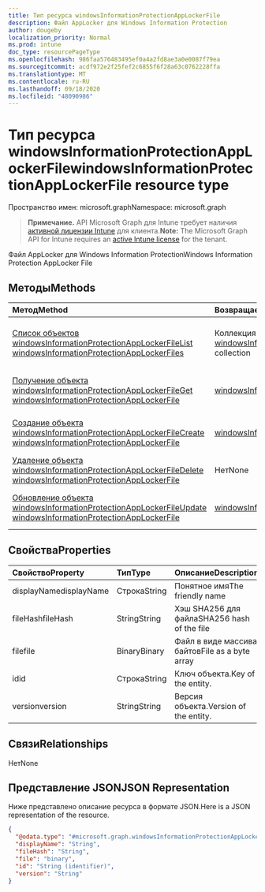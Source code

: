 ```yaml
---
title: Тип ресурса windowsInformationProtectionAppLockerFile
description: Файл AppLocker для Windows Information Protection
author: dougeby
localization_priority: Normal
ms.prod: intune
doc_type: resourcePageType
ms.openlocfilehash: 986faa576483495ef0a4a2fd8ae3a0e0087f79ea
ms.sourcegitcommit: acdf972e2f25fef2c6855f6f28a63c0762228ffa
ms.translationtype: MT
ms.contentlocale: ru-RU
ms.lasthandoff: 09/18/2020
ms.locfileid: "48090986"
---
```

# <a name="windowsinformationprotectionapplockerfile-resource-type"></a><span data-ttu-id="bf14f-103">Тип ресурса windowsInformationProtectionAppLockerFile</span><span class="sxs-lookup"><span data-stu-id="bf14f-103">windowsInformationProtectionAppLockerFile resource type</span></span>

<span data-ttu-id="bf14f-104">Пространство имен: microsoft.graph</span><span class="sxs-lookup"><span data-stu-id="bf14f-104">Namespace: microsoft.graph</span></span>

> <span data-ttu-id="bf14f-105">**Примечание.** API Microsoft Graph для Intune требует наличия [активной лицензии Intune](https://go.microsoft.com/fwlink/?linkid=839381) для клиента.</span><span class="sxs-lookup"><span data-stu-id="bf14f-105">**Note:** The Microsoft Graph API for Intune requires an [active Intune license](https://go.microsoft.com/fwlink/?linkid=839381) for the tenant.</span></span>

<span data-ttu-id="bf14f-106">Файл AppLocker для Windows Information Protection</span><span class="sxs-lookup"><span data-stu-id="bf14f-106">Windows Information Protection AppLocker File</span></span>

## <a name="methods"></a><span data-ttu-id="bf14f-107">Методы</span><span class="sxs-lookup"><span data-stu-id="bf14f-107">Methods</span></span>
|<span data-ttu-id="bf14f-108">Метод</span><span class="sxs-lookup"><span data-stu-id="bf14f-108">Method</span></span>|<span data-ttu-id="bf14f-109">Возвращаемый тип</span><span class="sxs-lookup"><span data-stu-id="bf14f-109">Return Type</span></span>|<span data-ttu-id="bf14f-110">Описание</span><span class="sxs-lookup"><span data-stu-id="bf14f-110">Description</span></span>|
|:---|:---|:---|
|[<span data-ttu-id="bf14f-111">Список объектов windowsInformationProtectionAppLockerFile</span><span class="sxs-lookup"><span data-stu-id="bf14f-111">List windowsInformationProtectionAppLockerFiles</span></span>](../api/intune-mam-windowsinformationprotectionapplockerfile-list.md)|<span data-ttu-id="bf14f-112">Коллекция [windowsInformationProtectionAppLockerFile](../resources/intune-mam-windowsinformationprotectionapplockerfile.md)</span><span class="sxs-lookup"><span data-stu-id="bf14f-112">[windowsInformationProtectionAppLockerFile](../resources/intune-mam-windowsinformationprotectionapplockerfile.md) collection</span></span>|<span data-ttu-id="bf14f-113">Список свойств и связей объектов [windowsInformationProtectionAppLockerFile](../resources/intune-mam-windowsinformationprotectionapplockerfile.md).</span><span class="sxs-lookup"><span data-stu-id="bf14f-113">List properties and relationships of the [windowsInformationProtectionAppLockerFile](../resources/intune-mam-windowsinformationprotectionapplockerfile.md) objects.</span></span>|
|[<span data-ttu-id="bf14f-114">Получение объекта windowsInformationProtectionAppLockerFile</span><span class="sxs-lookup"><span data-stu-id="bf14f-114">Get windowsInformationProtectionAppLockerFile</span></span>](../api/intune-mam-windowsinformationprotectionapplockerfile-get.md)|[<span data-ttu-id="bf14f-115">windowsInformationProtectionAppLockerFile</span><span class="sxs-lookup"><span data-stu-id="bf14f-115">windowsInformationProtectionAppLockerFile</span></span>](../resources/intune-mam-windowsinformationprotectionapplockerfile.md)|<span data-ttu-id="bf14f-116">Чтение свойств и связей объекта [windowsInformationProtectionAppLockerFile](../resources/intune-mam-windowsinformationprotectionapplockerfile.md).</span><span class="sxs-lookup"><span data-stu-id="bf14f-116">Read properties and relationships of the [windowsInformationProtectionAppLockerFile](../resources/intune-mam-windowsinformationprotectionapplockerfile.md) object.</span></span>|
|[<span data-ttu-id="bf14f-117">Создание объекта windowsInformationProtectionAppLockerFile</span><span class="sxs-lookup"><span data-stu-id="bf14f-117">Create windowsInformationProtectionAppLockerFile</span></span>](../api/intune-mam-windowsinformationprotectionapplockerfile-create.md)|[<span data-ttu-id="bf14f-118">windowsInformationProtectionAppLockerFile</span><span class="sxs-lookup"><span data-stu-id="bf14f-118">windowsInformationProtectionAppLockerFile</span></span>](../resources/intune-mam-windowsinformationprotectionapplockerfile.md)|<span data-ttu-id="bf14f-119">Создание объекта [windowsInformationProtectionAppLockerFile](../resources/intune-mam-windowsinformationprotectionapplockerfile.md).</span><span class="sxs-lookup"><span data-stu-id="bf14f-119">Create a new [windowsInformationProtectionAppLockerFile](../resources/intune-mam-windowsinformationprotectionapplockerfile.md) object.</span></span>|
|[<span data-ttu-id="bf14f-120">Удаление объекта windowsInformationProtectionAppLockerFile</span><span class="sxs-lookup"><span data-stu-id="bf14f-120">Delete windowsInformationProtectionAppLockerFile</span></span>](../api/intune-mam-windowsinformationprotectionapplockerfile-delete.md)|<span data-ttu-id="bf14f-121">Нет</span><span class="sxs-lookup"><span data-stu-id="bf14f-121">None</span></span>|<span data-ttu-id="bf14f-122">Удаляет объект [windowsInformationProtectionAppLockerFile](../resources/intune-mam-windowsinformationprotectionapplockerfile.md).</span><span class="sxs-lookup"><span data-stu-id="bf14f-122">Deletes a [windowsInformationProtectionAppLockerFile](../resources/intune-mam-windowsinformationprotectionapplockerfile.md).</span></span>|
|[<span data-ttu-id="bf14f-123">Обновление объекта windowsInformationProtectionAppLockerFile</span><span class="sxs-lookup"><span data-stu-id="bf14f-123">Update windowsInformationProtectionAppLockerFile</span></span>](../api/intune-mam-windowsinformationprotectionapplockerfile-update.md)|[<span data-ttu-id="bf14f-124">windowsInformationProtectionAppLockerFile</span><span class="sxs-lookup"><span data-stu-id="bf14f-124">windowsInformationProtectionAppLockerFile</span></span>](../resources/intune-mam-windowsinformationprotectionapplockerfile.md)|<span data-ttu-id="bf14f-125">Обновление свойств объекта [windowsInformationProtectionAppLockerFile](../resources/intune-mam-windowsinformationprotectionapplockerfile.md).</span><span class="sxs-lookup"><span data-stu-id="bf14f-125">Update the properties of a [windowsInformationProtectionAppLockerFile](../resources/intune-mam-windowsinformationprotectionapplockerfile.md) object.</span></span>|

## <a name="properties"></a><span data-ttu-id="bf14f-126">Свойства</span><span class="sxs-lookup"><span data-stu-id="bf14f-126">Properties</span></span>
|<span data-ttu-id="bf14f-127">Свойство</span><span class="sxs-lookup"><span data-stu-id="bf14f-127">Property</span></span>|<span data-ttu-id="bf14f-128">Тип</span><span class="sxs-lookup"><span data-stu-id="bf14f-128">Type</span></span>|<span data-ttu-id="bf14f-129">Описание</span><span class="sxs-lookup"><span data-stu-id="bf14f-129">Description</span></span>|
|:---|:---|:---|
|<span data-ttu-id="bf14f-130">displayName</span><span class="sxs-lookup"><span data-stu-id="bf14f-130">displayName</span></span>|<span data-ttu-id="bf14f-131">Строка</span><span class="sxs-lookup"><span data-stu-id="bf14f-131">String</span></span>|<span data-ttu-id="bf14f-132">Понятное имя</span><span class="sxs-lookup"><span data-stu-id="bf14f-132">The friendly name</span></span>|
|<span data-ttu-id="bf14f-133">fileHash</span><span class="sxs-lookup"><span data-stu-id="bf14f-133">fileHash</span></span>|<span data-ttu-id="bf14f-134">String</span><span class="sxs-lookup"><span data-stu-id="bf14f-134">String</span></span>|<span data-ttu-id="bf14f-135">Хэш SHA256 для файла</span><span class="sxs-lookup"><span data-stu-id="bf14f-135">SHA256 hash of the file</span></span>|
|<span data-ttu-id="bf14f-136">file</span><span class="sxs-lookup"><span data-stu-id="bf14f-136">file</span></span>|<span data-ttu-id="bf14f-137">Binary</span><span class="sxs-lookup"><span data-stu-id="bf14f-137">Binary</span></span>|<span data-ttu-id="bf14f-138">Файл в виде массива байтов</span><span class="sxs-lookup"><span data-stu-id="bf14f-138">File as a byte array</span></span>|
|<span data-ttu-id="bf14f-139">id</span><span class="sxs-lookup"><span data-stu-id="bf14f-139">id</span></span>|<span data-ttu-id="bf14f-140">Строка</span><span class="sxs-lookup"><span data-stu-id="bf14f-140">String</span></span>|<span data-ttu-id="bf14f-141">Ключ объекта.</span><span class="sxs-lookup"><span data-stu-id="bf14f-141">Key of the entity.</span></span>|
|<span data-ttu-id="bf14f-142">version</span><span class="sxs-lookup"><span data-stu-id="bf14f-142">version</span></span>|<span data-ttu-id="bf14f-143">String</span><span class="sxs-lookup"><span data-stu-id="bf14f-143">String</span></span>|<span data-ttu-id="bf14f-144">Версия объекта.</span><span class="sxs-lookup"><span data-stu-id="bf14f-144">Version of the entity.</span></span>|

## <a name="relationships"></a><span data-ttu-id="bf14f-145">Связи</span><span class="sxs-lookup"><span data-stu-id="bf14f-145">Relationships</span></span>
<span data-ttu-id="bf14f-146">Нет</span><span class="sxs-lookup"><span data-stu-id="bf14f-146">None</span></span>

## <a name="json-representation"></a><span data-ttu-id="bf14f-147">Представление JSON</span><span class="sxs-lookup"><span data-stu-id="bf14f-147">JSON Representation</span></span>
<span data-ttu-id="bf14f-148">Ниже представлено описание ресурса в формате JSON.</span><span class="sxs-lookup"><span data-stu-id="bf14f-148">Here is a JSON representation of the resource.</span></span>
<!-- {
  "blockType": "resource",
  "keyProperty": "id",
  "@odata.type": "microsoft.graph.windowsInformationProtectionAppLockerFile"
}
-->
``` json
{
  "@odata.type": "#microsoft.graph.windowsInformationProtectionAppLockerFile",
  "displayName": "String",
  "fileHash": "String",
  "file": "binary",
  "id": "String (identifier)",
  "version": "String"
}
```









